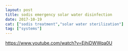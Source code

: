 ```yaml
---
layout: post
title: sodis emergency solar water disinfection
date: 2017-10-19
cat: ["sodis treatment","solar water sterilization"]
tag: ["systems"]
---
```


https://www.youtube.com/watch?v=EjhiDWWqa0U
